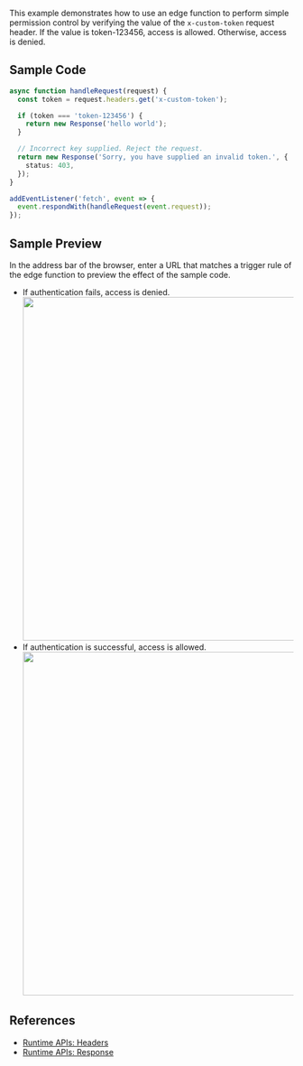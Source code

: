 This example demonstrates how to use an edge function to perform simple permission control by verifying the value of the `x-custom-token` request header. If the value is token-123456, access is allowed. Otherwise, access is denied.

## Sample Code

```typescript
async function handleRequest(request) {
  const token = request.headers.get('x-custom-token');

  if (token === 'token-123456') {
    return new Response('hello world');
  }

  // Incorrect key supplied. Reject the request.
  return new Response('Sorry, you have supplied an invalid token.', {
    status: 403,
  });
}

addEventListener('fetch', event => {
  event.respondWith(handleRequest(event.request));
});
```

## Sample Preview

In the address bar of the browser, enter a URL that matches a trigger rule of the edge function to preview the effect of the sample code.

- If authentication fails, access is denied.<br><img src="https://qcloudimg.tencent-cloud.cn/raw/a25e988334af3145c7be185030b98970.png" width=609px>
- If authentication is successful, access is allowed.<br><img src="https://qcloudimg.tencent-cloud.cn/raw/c73ae6ae3e6fd3efcf91a05f32c37aa9.png" width=609px>


## References
- [Runtime APIs: Headers](https://www.tencentcloud.com/document/product/1145/52689)
- [Runtime APIs: Response](https://www.tencentcloud.com/document/product/1145/52691)